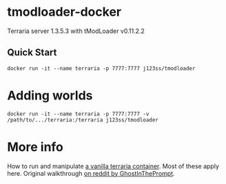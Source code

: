 # tmodloader-docker

Terraria server 1.3.5.3 with tModLoader v0.11.2.2

## Quick Start

    docker run -it --name terraria -p 7777:7777 j123ss/tmodloader

# Adding worlds

    docker run -it --name terraria -p 7777:7777 -v /path/to/.../terraria:/terraria j123ss/tmodloader

# More info

How to run and manipulate [a vanilla terraria container](https://store.docker.com/community/images/ryshe/terraria). Most of these apply here.
Original walkthrough [on reddit by GhostInThePrompt](https://www.reddit.com/r/Terraria/comments/7dbkfe/how_to_create_a_tmodloadermodded_server_on_linux).
